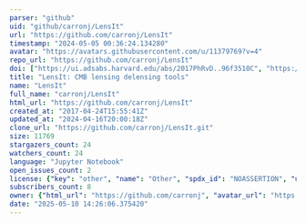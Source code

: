 ```yaml
---
parser: "github"
uid: "github/carronj/LensIt"
url: "https://github.com/carronj/LensIt"
timestamp: "2024-05-05 00:36:24.134280"
avatar: "https://avatars.githubusercontent.com/u/11379769?v=4"
repo_url: "https://github.com/carronj/LensIt"
doi: ["https://ui.adsabs.harvard.edu/abs/2017PhRvD..96f3510C", "https://ui.adsabs.harvard.edu/abs/2024ascl.soft04008C/abstract"]
title: "LensIt: CMB lensing delensing tools"
name: "LensIt"
full_name: "carronj/LensIt"
html_url: "https://github.com/carronj/LensIt"
created_at: "2017-04-24T15:55:41Z"
updated_at: "2024-04-16T20:00:18Z"
clone_url: "https://github.com/carronj/LensIt.git"
size: 11769
stargazers_count: 24
watchers_count: 24
language: "Jupyter Notebook"
open_issues_count: 2
license: {"key": "other", "name": "Other", "spdx_id": "NOASSERTION", "url": null, "node_id": "MDc6TGljZW5zZTA="}
subscribers_count: 8
owner: {"html_url": "https://github.com/carronj", "avatar_url": "https://avatars.githubusercontent.com/u/11379769?v=4", "login": "carronj", "type": "User"}
date: "2025-05-10 14:26:06.375420"
---
```

